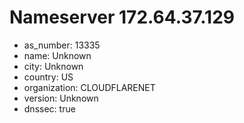 # Nameserver 172.64.37.129

* as_number: 13335
* name: Unknown
* city: Unknown
* country: US
* organization: CLOUDFLARENET
* version: Unknown
* dnssec: true
